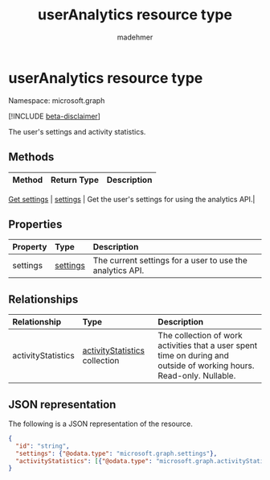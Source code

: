 ﻿---
title: "userAnalytics resource type"
description: "The user's settings and activity statistics."
localization_priority: Normal
author: "madehmer"
ms.prod: "insights"
doc_type: "resourcePageType"
---

# userAnalytics resource type

Namespace: microsoft.graph

[!INCLUDE [beta-disclaimer](../../includes/beta-disclaimer.md)]

The user's settings and activity statistics.

## Methods

| Method | Return Type | Description |
| :----- | :---------- | :---------- |

[Get settings](../api/useranalytics-get-settings.md) | [settings](settings.md) | Get the user's settings for using the analytics API.|

## Properties

| Property | Type                    | Description                                               |
| :------- | :---------------------- | :-------------------------------------------------------- |
| settings | [settings](settings.md) | The current settings for a user to use the analytics API. |

## Relationships

| Relationship       | Type                                                   | Description                                                                                                           |
| :----------------- | :----------------------------------------------------- | :-------------------------------------------------------------------------------------------------------------------- |
| activityStatistics | [activityStatistics](activitystatistics.md) collection | The collection of work activities that a user spent time on during and outside of working hours. Read-only. Nullable. |

## JSON representation

The following is a JSON representation of the resource.

<!-- {
  "blockType": "resource",
  "keyProperty": "id",
  "optionalProperties": [
    "activityStatistics"
  ],
  "@odata.type": "microsoft.graph.userAnalytics"
}-->

```json
{
  "id": "string",
  "settings": {"@odata.type": "microsoft.graph.settings"},
  "activityStatistics": [{"@odata.type": "microsoft.graph.activityStatistics"}]
}
```

<!-- uuid: 16cd6b66-4b1a-43a1-adaf-3a886856ed98
2019-02-04 14:57:30 UTC -->

<!-- {
  "type": "#page.annotation",
  "description": "userAnalytics resource",
  "keywords": "",
  "section": "documentation",
  "tocPath": ""
}-->
